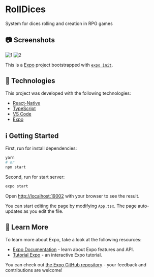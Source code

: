 # RollDices
System for dices rolling and creation in RPG games

## 📷 Screenshots

![1](https://user-images.githubusercontent.com/43748428/113769318-3da14600-96f7-11eb-8e42-7c605245f502.png)
![2](https://user-images.githubusercontent.com/43748428/113769322-3e39dc80-96f7-11eb-8609-c228fa6bc3af.png)

This is a [Expo](https://expo.io/) project bootstrapped with [`expo init`](https://docs.expo.io/get-started/create-a-new-app/).

## :rocket: Technologies

This project was developed with the following technologies:

- [React-Native](https://reactnative.dev/)
- [TypeScript](https://www.typescriptlang.org/)
- [VS Code](https://code.visualstudio.com/)
- [Expo](https://expo.io/)


## :information_source: Getting Started

First, run for install dependencies:

```bash
yarn
# or
npm start
```

Second, run for start server:

```bash
expo start
```

Open [http://localhost:19002](http://localhost:19002) with your browser to see the result.

You can start editing the page by modifying `App.tsx`. The page auto-updates as you edit the file.

## :bookmark: Learn More

To learn more about Expo, take a look at the following resources:

- [Expo Documentation](https://docs.expo.io/) - learn about Expo features and API.
- [Tutorial Expo](https://docs.expo.io/tutorial/) - an interactive Expo tutorial.

You can check out [the Expo GitHub repository](https://github.com/expo/expo/) - your feedback and contributions are welcome!

